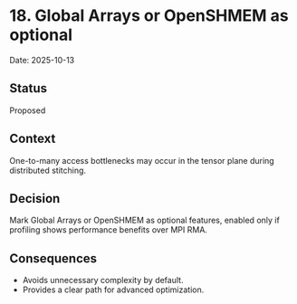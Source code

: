 # 18. Global Arrays or OpenSHMEM as optional

Date: 2025-10-13

## Status

Proposed

## Context

One-to-many access bottlenecks may occur in the tensor plane during distributed stitching.

## Decision

Mark Global Arrays or OpenSHMEM as optional features, enabled only if profiling shows performance benefits over MPI RMA.

## Consequences

- Avoids unnecessary complexity by default.
- Provides a clear path for advanced optimization.
